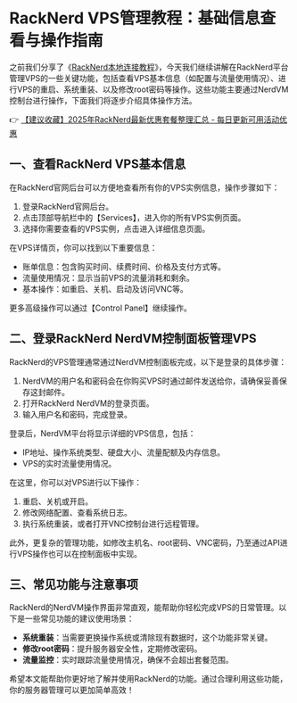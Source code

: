# RackNerd VPS管理教程：基础信息查看与操作指南

之前我们分享了《[RackNerd本地连接教程](https://bit.ly/Rack_Nerd)》，今天我们继续讲解在RackNerd平台管理VPS的一些关键功能，包括查看VPS基本信息（如配置与流量使用情况）、进行VPS的重启、系统重装、以及修改root密码等操作。这些功能主要通过NerdVM控制台进行操作，下面我们将逐步介绍具体操作方法。

👉 [【建议收藏】2025年RackNerd最新优惠套餐整理汇总 - 每日更新可用活动优惠](https://bit.ly/Rack_Nerd)

## 一、查看RackNerd VPS基本信息

在RackNerd官网后台可以方便地查看所有你的VPS实例信息，操作步骤如下：

1. 登录RackNerd官网后台。
2. 点击顶部导航栏中的【Services】，进入你的所有VPS实例页面。
3. 选择你需要查看的VPS实例，点击进入详细信息页面。

在VPS详情页，你可以找到以下重要信息：
- 账单信息：包含购买时间、续费时间、价格及支付方式等。
- 流量使用情况：显示当前VPS的流量消耗和剩余。
- 基本操作：如重启、关机、启动及访问VNC等。

更多高级操作可以通过【Control Panel】继续操作。

## 二、登录RackNerd NerdVM控制面板管理VPS

RackNerd的VPS管理通常通过NerdVM控制面板完成，以下是登录的具体步骤：

1. NerdVM的用户名和密码会在你购买VPS时通过邮件发送给你，请确保妥善保存这封邮件。
2. 打开RackNerd NerdVM的登录页面。
3. 输入用户名和密码，完成登录。

登录后，NerdVM平台将显示详细的VPS信息，包括：
- IP地址、操作系统类型、硬盘大小、流量配额及内存信息。
- VPS的实时流量使用情况。

在这里，你可以对VPS进行以下操作：
1. 重启、关机或开启。
2. 修改网络配置、查看系统日志。
3. 执行系统重装，或者打开VNC控制台进行远程管理。

此外，更复杂的管理功能，如修改主机名、root密码、VNC密码，乃至通过API进行VPS操作也可以在控制面板中实现。

## 三、常见功能与注意事项

RackNerd的NerdVM操作界面非常直观，能帮助你轻松完成VPS的日常管理。以下是一些常见功能的建议使用场景：

- **系统重装**：当需要更换操作系统或清除现有数据时，这个功能非常关键。
- **修改root密码**：提升服务器安全性，定期修改密码。
- **流量监控**：实时跟踪流量使用情况，确保不会超出套餐范围。

希望本文能帮助你更好地了解并使用RackNerd的功能。通过合理利用这些功能，你的服务器管理可以更加简单高效！